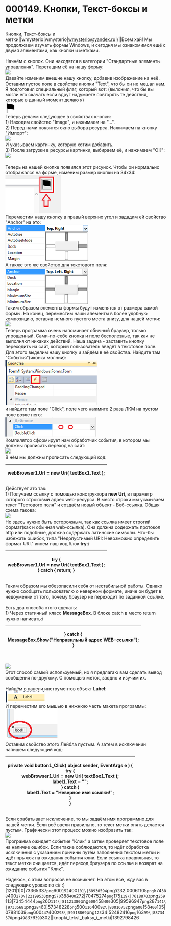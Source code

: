 # 000149. Кнопки, Текст-боксы и метки

Кнопки, Текст-боксы и метки||wmysterio|wmysterio|wmysterio@yandex.ru|/||Всем хай! Мы продолжаем изучать формы Windows, и сегодня мы ознакомимся ещё с двумя элементами, как кнопки и метками.\
\
Начнём с кнопок. Они находятся в категории "Стандартные элементы управления". Перетащим её на нашу форму:\
[![](../../\_pu/2/s73365337.jpg)](../../\_pu/2/73365337.png)\
Давайте изменим внешне нашу кнопку, добавив изображение на неё. Оставим пустое поле в свойстве кнопки "Text", что бы он не мешал нам. Я подготовил специальный флаг, который вот: (выложил, что бы вы могли его скачать если вдруг надумаете повторять те действия, которые в данный момент делаю я)\
![](../../\_pu/2/68930594.png)\
Теперь делаем следующее в свойствах кнопки:\
1\) Находим свойство "Image", и нажимаем на "...".\
2\) Перед нами появится окно выбора ресурса. Нажимаем на кнопку "Импорт":\
[![](../../\_pu/2/s00061105.jpg)](../../\_pu/2/00061105.png)\
И указываем картинку, которую хотим добавить.\
3\) После загрузки в ресурсы картинки, выбираем её, и нажимаем "ОК":\
[![](../../\_pu/2/s22199530.jpg)](../../\_pu/2/22199530.png)\
\
Теперь на нашей кнопке появился этот рисунок. Чтобы он нормально отображался на форме, изменим размер кнопки на 34х34:\
![](../../\_pu/2/70475274.png)\
Переместим нашу кнопку в правый верхних угол и зададим ей свойство "Anchor" на это:\
![](../../\_pu/2/76188703.png)\
А также это же свойство для текстового поля:\
![](../../\_pu/2/73454444.png)\
Таким образом элементы формы будут изменятся от размера самой формы. На конец, переместим наши элементы в более удобную композицию, оставив немного пустого места внизу, для нашей метки:\
[![](../../\_pu/2/s81121380.jpg)](../../\_pu/2/81121380.png)\
Теперь программа очень напоминает  обычный браузер, только упрощенный. Сами-по-себе кнопка и поле бесполезные, так как не выполняют никаких действий. Наша задача - заставить кнопку переходить на сайт, который пользователь введёт в текстовое поле. Для этого выделим нашу кнопку и зайдём в её свойства. Найдите там "События"(иконка молнии):\
![](../../\_pu/2/99596947.png)\
и найдите там поле "Click", поле чего нажмите 2 раза ЛКМ на пустом поле возле него:\
![](../../\_pu/2/97335681.png)\
Компилятор сформирует нам обработчик события, в котором мы должны прописать переход на сайт:\
[![](../../\_pu/2/s57348228.jpg)](../../\_pu/2/57348228.png)\
В нём мы должны прописать следующий код:

| <p>webBrowser1.Url = new Uri( textBox1.Text );<br></p> |
| ------------------------------------------------------ |

Действует это так:\
1\) Получаем ссылку с помощью конструктора **new Uri**, в параметр которого строковый адрес web-ресурса. В место строки мы указываем текст "Тестового поля" и создаём новый объект - Веб-ссылка. Общая схема такова:\
[![](../../\_pu/2/s80016752.jpg)](../../\_pu/2/80016752.png)\
Но здесь нужно быть осторожным, так как ссылка имеет строгий формат(как и обычная web-ссылка). Она должна содержать протокол http или подобные, должна содержать латинские символы. Что-бы избежать ошибок, типа "Недопустимый URI: Невозможно определить формат URI." кинем наш код блок **try**:\


| <p>try {<br>     webBrowser1.Url = new Uri( textBox1.Text );<br>} catch { return; }<br></p> |
| ------------------------------------------------------------------------------------------- |

Таким образом мы обезопасили себя от нестабильной работы. Однако нужно сообщать пользователю о неверном формате, иначе он будет в недоумении от того, почему браузер не переходит по заданной ссылке.\
\
Есть два способа этого сделать:\
1\) Через статичный класс **MessageBox**. В блоке catch в место return нужно написать:\


| <p>} catch {<br>     MessageBox.Show("Неправильный адрес WEB-ссылки");<br>}<br></p> |
| ----------------------------------------------------------------------------------- |

\
[![](../../\_pu/2/s07881039.jpg)](../../\_pu/2/07881039.png)\
Этот способ самый используемый, но я предлагаю вам сделать вывод сообщения по-другому. С помощью меток, заодно и изучим их.\
\
Найдём в панели инструментов объект **Label**:\
![](../../\_pu/2/59518869.png)\
И переместим его мышью в нижнюю часть макета программы:\
![](../../\_pu/2/52482416.png)\
Оставим свойство этого Лейбла пустым. А затем в исключении напишем следующий код:

| <p>        private void button1_Click( object sender, EventArgs e ) {<br>            try {<br>                webBrowser1.Url = new Uri( textBox1.Text );<br>                label1.Text = "";<br>            } catch {<br>                label1.Text = "Неверное имя ссылки!";<br>            }<br>        }<br></p> |
| ---------------------------------------------------------------------------------------------------------------------------------------------------------------------------------------------------------------------------------------------------------------------------------------------------------------------- |

Если срабатывает исключение, то мы задаём имя программно для нашей метки. Если всё ввели правильно, то текст метки опять делается пустым. Графически этот процесс можно изобразить так:\
[![](../../\_pu/2/s88734570.jpg)](../../\_pu/2/88734570.png)\
Программа ожидает событие "Клик" а затем проверяет текстовое поле на наличие ошибок. Если такие соблюдаются, то идёт обработка исключения с указанием причины путём заполнения текстом метки и идёт прыжок на ожидания события клик. Если ссылка правильная, то текст метки очищается, идёт переход браузера по ссылке и возврат на ожидание  события "Клик".\
\
Надеюсь, с этим вопросов не возникнет. На этом всё, жду вас в следующих уроках по c# :)\
|1201|1|0|73365337`png`600`152`400`101\|68930594`png`32`32|00061105`png`574`388`400`270\|22199530`png`570`388`400`272|70475274`png`175`119\|76188703`png`259`113|73454444`png`260`114\|81121380`png`600`458`400`305|99596947`png`287`141\|97335681`png`284`60|57348228`png`500`116`400`92\|80016752`png`600`158`400`105|07881039`png`600`447`400`298\|59518869`png`123`34|52482416`png`163`99\|88734570`png`498`376`399`302||knopki\_tekst\_baksy\_i\_metki|1392798426
